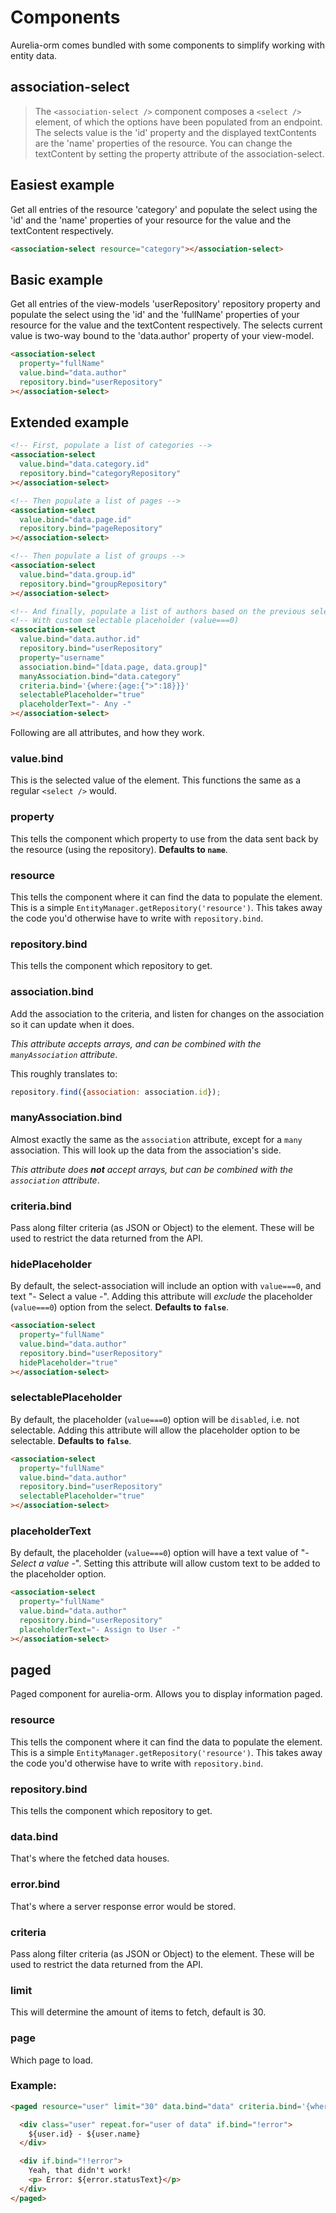# Components
Aurelia-orm comes bundled with some components to simplify working with entity data.

## association-select

> The `<association-select />` component composes a `<select />` element, of which the options have been populated from an endpoint. The selects value is the 'id' property and the displayed textContents are the 'name' properties of the resource. You can change the textContent by setting the property attribute of the association-select.

## Easiest example

Get all entries of the resource 'category' and populate the select using the 'id' and the 'name' properties of your resource for the value and the textContent respectively.

```html
<association-select resource="category"></association-select>
```

## Basic example

Get all entries of the view-models 'userRepository' repository property and populate the select using the 'id' and the 'fullName' properties of your resource for the value and the textContent respectively. The selects current value is two-way bound to the 'data.author' property of your view-model.

```html
<association-select
  property="fullName"
  value.bind="data.author"
  repository.bind="userRepository"
></association-select>
```

## Extended example

```html
<!-- First, populate a list of categories -->
<association-select
  value.bind="data.category.id"
  repository.bind="categoryRepository"
></association-select>

<!-- Then populate a list of pages -->
<association-select
  value.bind="data.page.id"
  repository.bind="pageRepository"
></association-select>

<!-- Then populate a list of groups -->
<association-select
  value.bind="data.group.id"
  repository.bind="groupRepository"
></association-select>

<!-- And finally, populate a list of authors based on the previous selects -->
<!-- With custom selectable placeholder (value===0)                        -->
<association-select
  value.bind="data.author.id"
  repository.bind="userRepository"
  property="username"
  association.bind="[data.page, data.group]"
  manyAssociation.bind="data.category"
  criteria.bind='{where:{age:{">":18}}}'
  selectablePlaceholder="true"
  placeholderText="- Any -"
></association-select>
```

Following are all attributes, and how they work.

### value.bind
This is the selected value of the element. This functions the same as a regular `<select />` would.

### property
This tells the component which property to use from the data sent back by the resource (using the repository). **Defaults to `name`**.

### resource
This tells the component where it can find the data to populate the element. This is a simple `EntityManager.getRepository('resource')`. This takes away the code you'd otherwise have to write with `repository.bind`.

### repository.bind
This tells the component which repository to get.

### association.bind
Add the association to the criteria, and listen for changes on the association so it can update when it does.

*This attribute accepts arrays, and can be combined with the `manyAssociation` attribute*.

This roughly translates to:

```js
repository.find({association: association.id});
```

### manyAssociation.bind
Almost exactly the same as the `association` attribute, except for a `many` association. This will look up the data from the association's side.

_This attribute does **not** accept arrays, but can be combined with the `association` attribute_.

### criteria.bind
Pass along filter criteria (as JSON or Object) to the element. These will be used to restrict the data returned from the API.

### hidePlaceholder
By default, the select-association will include an option with `value===0`, and text "- Select a value -". Adding this attribute will _exclude_ the placeholder (`value===0`) option from the select. **Defaults to `false`**.

```html
<association-select
  property="fullName"
  value.bind="data.author"
  repository.bind="userRepository"
  hidePlaceholder="true"
></association-select>
```

### selectablePlaceholder
By default, the placeholder (`value===0`) option will be `disabled`, i.e. not selectable. Adding this attribute will allow the placeholder option to be selectable. **Defaults to `false`**.

```html
<association-select
  property="fullName"
  value.bind="data.author"
  repository.bind="userRepository"
  selectablePlaceholder="true"
></association-select>
```

### placeholderText
By default, the placeholder (`value===0`) option will have a text value of "_- Select a value -_". Setting this attribute will allow custom text to be added to the placeholder option.

```html
<association-select
  property="fullName"
  value.bind="data.author"
  repository.bind="userRepository"
  placeholderText="- Assign to User -"
></association-select>
```

## paged
Paged component for aurelia-orm. Allows you to display information paged.

### resource
This tells the component where it can find the data to populate the element. This is a simple `EntityManager.getRepository('resource')`. This takes away the code you'd otherwise have to write with `repository.bind`.

### repository.bind
This tells the component which repository to get.

### data.bind
That's where the fetched data houses.

### error.bind
That's where a server response error would be stored.

### criteria
Pass along filter criteria (as JSON or Object) to the element. These will be used to restrict the data returned from the API.

### limit
This will determine the amount of items to fetch, default is 30.

### page
Which page to load.

### Example:

```html
<paged resource="user" limit="30" data.bind="data" criteria.bind='{where:{age:{">":18}}}' error.bind="error">

  <div class="user" repeat.for="user of data" if.bind="!error">
    ${user.id} - ${user.name}
  </div>

  <div if.bind="!!error">
    Yeah, that didn't work!
    <p> Error: ${error.statusText}</p>
  </div>
</paged>
```
